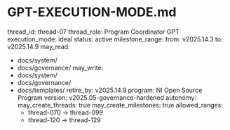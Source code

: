 # GPT-EXECUTION-MODE.md

thread_id: thread-07
thread_role: Program Coordinator GPT
execution_mode: ideal
status: active
milestone_range:
  from: v2025.14.3
  to: v2025.14.9
may_read:
  - docs/system/
  - docs/governance/
may_write:
  - docs/system/
  - docs/governance/
  - docs/templates/
retire_by: v2025.14.9
program: NI Open Source Program
version: v2025.05-governance-hardened
autonomy:
  may_create_threads: true
  may_create_milestones: true
  allowed_ranges:
    - thread-070 → thread-099
    - thread-120 → thread-129

